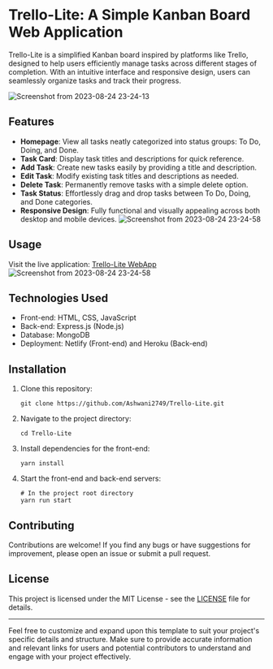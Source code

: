 # Trello-Lite: A Simple Kanban Board Web Application

Trello-Lite is a simplified Kanban board inspired by platforms like Trello, designed to help users efficiently manage tasks across different stages of completion. With an intuitive interface and responsive design, users can seamlessly organize tasks and track their progress.

![Screenshot from 2023-08-24 23-24-13](https://github.com/Ashwani2749/Trello-Lite/assets/115502503/9107e5fc-8214-4904-a19b-4087eb750c68)


## Features

- **Homepage**: View all tasks neatly categorized into status groups: To Do, Doing, and Done.
- **Task Card**: Display task titles and descriptions for quick reference.
- **Add Task**: Create new tasks easily by providing a title and description.
- **Edit Task**: Modify existing task titles and descriptions as needed.
- **Delete Task**: Permanently remove tasks with a simple delete option.
- **Task Status**: Effortlessly drag and drop tasks between To Do, Doing, and Done categories.
- **Responsive Design**: Fully functional and visually appealing across both desktop and mobile devices.
![Screenshot from 2023-08-24 23-24-58](https://github.com/Ashwani2749/Trello-Lite/assets/115502503/c3849d82-3442-4113-acb0-b27b3d5810ae)

## Usage

Visit the live application: [Trello-Lite WebApp](https://simple-trello.netlify.com)
![Screenshot from 2023-08-24 23-24-58](https://github.com/Ashwani2749/Trello-Lite/assets/115502503/6768d699-4571-40aa-a2c7-1ef57843fa57)

## Technologies Used

- Front-end: HTML, CSS, JavaScript
- Back-end: Express.js (Node.js)
- Database: MongoDB
- Deployment: Netlify (Front-end) and Heroku (Back-end)

## Installation

1. Clone this repository:
   ```
   git clone https://github.com/Ashwani2749/Trello-Lite.git
   ```
2. Navigate to the project directory:
   ```
   cd Trello-Lite
   ```
3. Install dependencies for the front-end:
   ```
   yarn install
   ```
4. Start the front-end and back-end servers:
   ```
   # In the project root directory
   yarn run start
   ```

## Contributing

Contributions are welcome! If you find any bugs or have suggestions for improvement, please open an issue or submit a pull request.

## License

This project is licensed under the MIT License - see the [LICENSE](LICENSE) file for details.

---

Feel free to customize and expand upon this template to suit your project's specific details and structure. Make sure to provide accurate information and relevant links for users and potential contributors to understand and engage with your project effectively.
